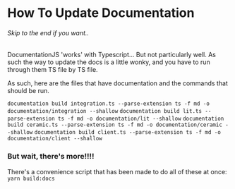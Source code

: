 # How To Update Documentation

###### Skip to the end if you want..

DocumentationJS 'works' with Typescript... But not particularly well. As such the way to update the docs is a little wonky, and you have to run through them TS file by TS file.

As such, here are the files that have documentation and the commands that should be run.

`documentation build integration.ts --parse-extension ts -f md -o documentation/integration --shallow`
`documentation build lit.ts --parse-extension ts -f md -o documentation/lit --shallow`
`documentation build ceramic.ts --parse-extension ts -f md -o documentation/ceramic --shallow`
`documentation build client.ts --parse-extension ts -f md -o documentation/client --shallow`

### But wait, there's more!!!!

There's a convenience script that has been made to do all of these at once:
`yarn build:docs`
